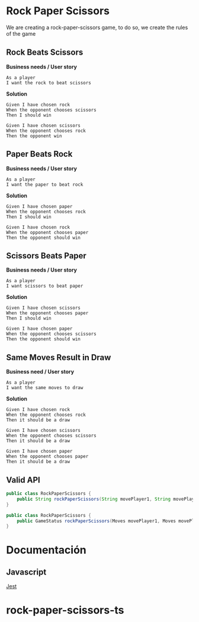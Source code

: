 # Rock Paper Scissors
We are creating a rock-paper-scissors game, to do so, we create the rules of the game

## Rock Beats Scissors

**Business needs / User story**

```
As a player
I want the rock to beat scissors
```

**Solution**

```gherkin
Given I have chosen rock
When the opponent chooses scissors
Then I should win
```

```gherkin
Given I have chosen scissors
When the opponent chooses rock
Then the opponent win
```

## Paper Beats Rock

**Business needs / User story**

```
As a player
I want the paper to beat rock
```

**Solution**

```gherkin
Given I have chosen paper
When the opponent chooses rock
Then I should win
```

```gherkin
Given I have chosen rock
When the opponent chooses paper
Then the opponent should win
```

## Scissors Beats Paper

**Business needs / User story**

```
As a player
I want scissors to beat paper
```

**Solution**

```gherkin
Given I have chosen scissors
When the opponent chooses paper
Then I should win
```

```gherkin
Given I have chosen paper
When the opponent chooses scissors
Then the opponent should win
```

## Same Moves Result in Draw

**Business need / User story**

```
As a player
I want the same moves to draw
```

**Solution**

```gherkin
Given I have chosen rock
When the opponent chooses rock
Then it should be a draw
```

```gherkin
Given I have chosen scissors
When the opponent chooses scissors
Then it should be a draw
```

```gherkin
Given I have chosen paper
When the opponent chooses paper
Then it should be a draw
```

## Valid API

```java
public class RockPaperScissors {
    public String rockPaperScissors(String movePlayer1, String movePlayer2) {}
}
```

```java
public class RockPaperScissors {
    public GameStatus rockPaperScissors(Moves movePlayer1, Moves movePlayer2) {}
}
```

# Documentación
## Javascript
[Jest](https://jestjs.io)

# rock-paper-scissors-ts
